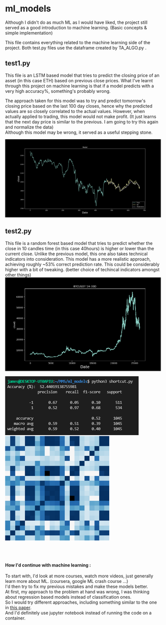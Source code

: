 # **ml_models**
Although I didn't do as much ML as I would have liked, the project still served as a good introduction to machine learning. (Basic concepts & simple implementation)

This file contains everything related to the machine learning side of the project.
Both test.py files use the dataframe created by TA_ALGO.py .

## test1.py
This file is an LSTM based model that tries to predict the closing price of an asset (in this case ETH) based on previous close prices.
What I've learnt through this project on machine learning is that if a model predicts with a very high accuracy%, something's probably wrong.

The approach taken for this model was to try and predict tomorrow's closing price based on the last 100 day closes, hence why the predicted values are so closely correlated to the actual values. However, when actually applied to trading, this model would not make profit. (It just learns that the next day price is similar to the previous. I am going to try this again and normalize the data)
<br>Although this model may be wrong, it served as a useful stepping stone.

![test1plot](https://github.com/tindll/MMS/blob/main/ml_models/model_plot.png)

## test2.py
This file is a random forest based model that tries to predict whether the close in 10 candles time (in this case 40hours) is higher or lower than the current close.
Unlike the previous model, this one also takes technical indicators into consideration.
This model has a more realistic approach, achieving roughly ~53% correct prediction rate. This could be considerably higher with a bit of tweaking. (better choice of techincal indicators amongst other things)
![test2chart](https://github.com/tindll/MMS/blob/main/ml_models/model2.png)
<br>

![test2output](https://github.com/tindll/MMS/blob/main/ml_models/test2ret.PNG)    &emsp;     &emsp;&emsp;                         ![var_corr](https://github.com/tindll/MMS/blob/main/ml_models/variable_correlation_test2.png)



<br><br>
#### How I'd continue with machine learning : 
To start with, I'd look at more courses, watch more videos, just generally learn more about ML. (coursera, google ML crash course ...)
<br> I'd then try to fix my previous mistakes and make these models better.
<br>
At first, my approach to the problem at hand was wrong, I was thinking about regression based models instead of classification ones.
<br> So I would try different approaches, including something similar to the one in [this paper](https://e-tarjome.com/storage/panel/fileuploads/2019-06-15/1560578401_E11311-e-tarjome.pdf).
<br> And I'd definitely use jupyter notebook instead of running the code on a container.




